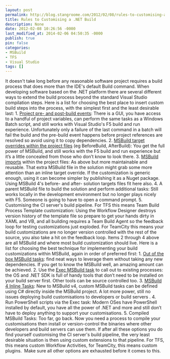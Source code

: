 ```yaml
---
layout: post
permalink: http://blog.stangroome.com/2012/02/08/rules-to-customising-a-dot-net-build/
title: Rules to Customising a .NET Build
description: None
date: 2012-02-08 10:26:56 -0000
last_modified_at: 2014-02-06 04:50:35 -0000
publish: true
pin: false
categories:
- MSBuild
- TFS
- Visual Studio
tags: []
---
```

It doesn't take long before any reasonable software project requires a build process that does more than the IDE's default Build command. When developing software based on the .NET platform there are several different ways to extend the build process beyond the standard Visual Studio compilation steps. Here is a list for choosing the best place to insert custom build steps into the process, with the simplest first and the least desirable last:
    1. [Project pre- and post-build events](http://msdn.microsoft.com/en-us/library/ke5z92ks.aspx): There is a GUI, you have access to a handful of project variables, can perform the same tasks as a Windows Batch script, and still works with Visual Studio's F5 build and run experience. Unfortunately only a failure of the last command in a batch will fail the build and the pre-build event happens before project references are resolved so avoid using it to copy dependencies.
    2. [MSBuild target overrides within the project files](http://msdn.microsoft.com/en-us/library/ms366724.aspx) (eg BeforeBuild, AfterBuild): You get the full power of MSBuild, and still works with the F5 build and run experience but it’s a little concealed from those who don’t know to look there.
    3. [MSBuild imports](http://msdn.microsoft.com/en-us/library/92x05xfs.aspx) within the project files: As above but more maintainable and reusable. That extra MSBuild file in the solution might grab some more attention than an inline target override. If the customization is generic enough, using it can become simpler by publishing it as a Nuget package. Using MSBuild 4's before- and after- solution targets files fit here also.
    4. A parent MSBuild file to build the solution and perform additional tasks: Still works locally in the development environment but no longer plays nicely with F5. Someone is going to have to open a command prompt.
    5. Customising the CI server's build pipeline. For TFS this means Team Build Process Template customization: Using the Workflow Designer destroys version history of the template file so prepare to get your hands dirty in XAML and VB, and all building requires a Team Build Agent so the feedback loop for testing customizations just exploded. For TeamCity this means your build customizations are no longer version controlled with the rest of the source, you also take a hit on the feedback loop.
Items 2 through 4 above are all MSBuild and where most build customization should live. Here is a list for choosing the best technique for implementing your build customizations within MSBuild, again in order of preferred first:
    1. [Out of the box MSBuild tasks](http://msdn.microsoft.com/en-us/library/7z253716.aspx): find neat ways to leverage them without taking any new dependencies. If you get to know the MSBuild well, an amazing amount can be achieved.
    2. Use the [Exec MSBuild task](http://msdn.microsoft.com/en-us/library/x8zx72cd.aspx) to call out to existing processes: the OS and .NET SDK is full of handy tools that don’t need to be installed on your build server first. Other tools can be source controlled too.
    3. [MSBuild 4 Inline Tasks](http://msdn.microsoft.com/en-us/library/dd722601.aspx): New to MSBuild v4, custom MSBuild tasks can be defined using C# directly inside the MSBuild project. A lot more power, still no issues deploying build customisations to developers or build servers .
    4. Run PowerShell scripts via the Exec task: Modern OSes have PowerShell installed by default, you have all the power of .NET and more and still don’t have to deploy anything to support your customisations.
    5. Compiled MSBuild Tasks: Too far, go back. Now you need a process to compile your customisations then install or version-control the binaries where other developers and build servers can use them.
If after all these options you do find yourself customising the CI server's build pipeline, the very least desirable situation is then using custom extensions to that pipeline. For TFS, this means custom Workflow Activities, for TeamCity, this means custom plugins.  Make sure all other options are exhausted before it comes to this.
